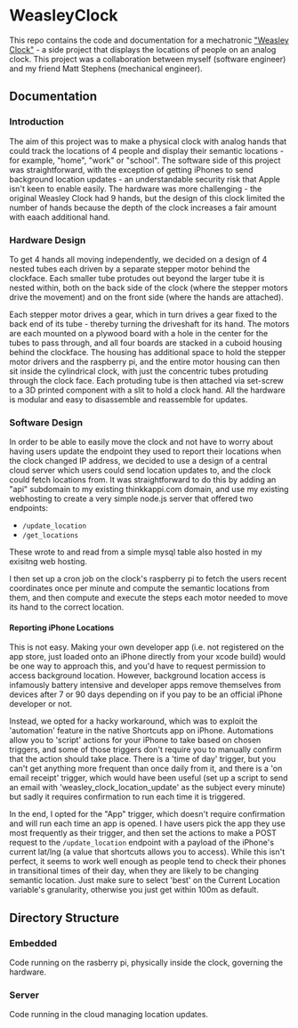 # WeasleyClock
This repo contains the code and documentation for a mechatronic ["Weasley Clock"](https://harrypotter.fandom.com/wiki/Weasley_Clock#:~:text=Located%20in%20the%20living%20room,%2C%20and%20%22mortal%20peril%22.) - a side project that displays the locations of people on an analog clock. This project was a collaboration between myself (software engineer) and my friend Matt Stephens (mechanical engineer).

## Documentation
### Introduction
The aim of this project was to make a physical clock with analog hands that could track the locations of 4 people and display their semantic locations - for example, "home", "work" or "school". The software side of this project was straightforward, with the exception of getting iPhones to send background location updates - an understandable security risk that Apple isn't keen to enable easily. The hardware was more challenging - the original Weasley Clock had 9 hands, but the design of this clock limited the number of hands because the depth of the clock increases a fair amount with eaach additional hand.

### Hardware Design
To get 4 hands all moving independently, we decided on a design of 4 nested tubes each driven by a separate stepper motor behind the clockface. Each smaller tube protudes out beyond the larger tube it is nested within, both on the back side of the clock (where the stepper motors drive the movement) and on the front side (where the hands are attached).

Each stepper motor drives a gear, which in turn drives a gear fixed to the back end of its tube - thereby turning the driveshaft for its hand. The motors are each mounted on a plywood board with a hole in the center for the tubes to pass through, and all four boards are stacked in a cuboid housing behind the clockface. The housing has additional space to hold the stepper motor drivers and the raspberry pi, and the entire motor housing can then sit inside the cylindrical clock, with just the concentric tubes protuding through the clock face. Each protuding tube is then attached via set-screw to a 3D printed component with a slit to hold a clock hand. All the hardware is modular and easy to disassemble and reassemble for updates.

### Software Design
In order to be able to easily move the clock and not have to worry about having users update the endpoint they used to report their locations when the clock changed IP address, we decided to use a design of a central cloud server which users could send location updates to, and the clock could fetch locations from. It was straightforward to do this by adding an "api" subdomain to my existing thinkkappi.com domain, and use my existing webhosting to create a very simple node.js server that offered two endpoints:
- `/update_location`
- `/get_locations`

These wrote to and read from a simple mysql table also hosted in my exisitng web hosting.

I then set up a cron job on the clock's raspberry pi to fetch the users recent coordinates once per minute and compute the semantic locations from them, and then compute and execute the steps each motor needed to move its hand to the correct location.

#### Reporting iPhone Locations
This is not easy. Making your own developer app (i.e. not registered on the app store, just loaded onto an iPhone directly from your xcode build) would be one way to approach this, and you'd have to request permission to access background location. However, background location access is infamously battery intensive and developer apps remove themselves from devices after 7 or 90 days depending on if you pay to be an official iPhone developer or not. 

Instead, we opted for a hacky workaround, which was to exploit the 'automation' feature in the native Shortcuts app on iPhone. Automations allow you to 'script' actions for your iPhone to take based on chosen triggers, and some of those triggers don't require you to manually confirm that the action should take place. There is a 'time of day' trigger, but you can't get anything more frequent than once daily from it, and there is a 'on email receipt' trigger, which would have been useful (set up a script to send an email with 'weasley_clock_location_update' as the subject every minute) but sadly it requires confirmation to run each time it is triggered. 

In the end, I opted for the "App" trigger, which doesn't require confirmation and will run each time an app is opened. I have users pick the app they use most frequently as their trigger, and then set the actions to make a POST request to the `/update_location` endpoint with a payload of the iPhone's current lat/lng (a value that shortcuts allows you to access). While this isn't perfect, it seems to work well enough as people tend to check their phones in transitional times of their day, when they are likely to be changing semantic location. Just make sure to select 'best' on the Current Location variable's granularity, otherwise you just get within 100m as default.

## Directory Structure
### Embedded
Code running on the rasberry pi, physically inside the clock, governing the hardware.

### Server
Code running in the cloud managing location updates.
